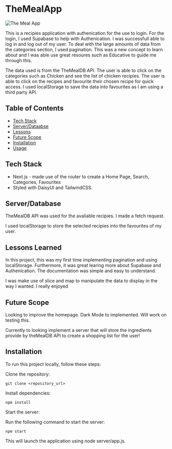 


# TheMealApp

![The Meal App](https://github.com/horiaomar25/TheMealApp/assets/140801006/43ab4ce9-6fac-4263-b65f-008352347bb2)

This is a recipies application with authenication for the use to login. For the login, I used Supabase to help with Authenication. I was successfull able to log in and log out of my user. 
To deal with the large amounts of data from the categories section, I used pagination. This was a new concept to learn about and I was able use great resoures such as Educative to guide me through this. 

The data used is from the TheMealDB API. The user is able to click on the categories such as Chicken and see the list of chicken recipies. The user is able to click on the recipes and favourite their chosen recipe for quick access. I used localStorage to save the data into favourites as I am using a third party API. 



## Table of Contents

- [Tech Stack](#tech)
- [Server/Dataabse](#tech)
- [Lessons](#lessons)
- [Future Scope](#scope)
- [Installation](#installation)
- [Usage](#usage)

## Tech Stack
- Next.js - made use of the router to create a Home Page, Search, Categories, Favourites
- Styled with DaisyUI and TailwindCSS.


## Server/Database
TheMealDB API was used for the avaliable recipies. I made a fetch request.

I used localStorage to store the selected recipies into the favourites of my user. 

## Lessons Learned
In this project, this was my first time implementing pagination and using localStorage. Furthermore, it was great learing more about Supabase and Authenication. The documentation was simple and easy to understand. 

I was make use of slice and map to manipulate the data to display in the way I wanted. I really enjoyed 

## Future Scope
Looking to improve the homepage. Dark Mode to implemented. Will work on testing this. 

Currently to looking implement a server that will store the ingredients provide by theMealDB API to create a shopping list for the user!


## Installation

To run this project locally, follow these steps:

Clone the repository:

```git clone <repository_url>```

Install dependencies:

```npm install```

Start the server:

Run the following command to start the server:

```npm start```

This will launch the application using node server/app.js.
